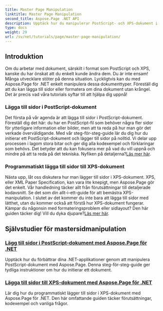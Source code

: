 ```yaml
---
title: Master Page Manipulation
linktitle: Master Page Manipulation
second_title: Aspose.Page .NET API
description: Upptäck hur du manipulerar PostScript- och XPS-dokument i .NET med Aspose.Page. Följ våra tutorials för att förbättra din applikationskapacitet.
type: docs
weight: 29
url: /sv/net/tutorials/page/master-page-manipulation/
---
```

## Introduktion

Om du arbetar med dokument, särskilt i format som PostScript och XPS, kanske du har önskat att du enkelt kunde ändra dem. Du är inte ensam! Många utvecklare stöter på denna situation. Lyckligtvis kan du med Aspose.Page för .NET enkelt manipulera dessa dokumenttyper. Föreställ dig att du kan lägga till sidor eller formatera om dina dokument utan krångel. Det är precis vad våra tutorials syftar till att hjälpa dig uppnå!

### Lägga till sidor i PostScript-dokument

Det första på vår agenda är att lägga till sidor i PostScript-dokument. Föreställ dig det här: du har en PostScript-fil som behöver några fler sidor för ytterligare information eller bilder, men att ta reda på hur man gör det verkade överväldigande. Med vår steg-för-steg-guide lär du dig hur du initierar ett PostScript-dokument och lägger till sidor på nolltid. Vi delar upp processen i lagom stora bitar och ger dig alla kodexempel och förklaringar som behövs. Det betyder att du kan fokusera mer på vad du vill uppnå och mindre på att ta reda på det tekniska. Nyfiken på detaljerna?[Läs mer här](./add-page-to-postscript-document/).

### Programmatiskt lägga till sidor till XPS-dokument

Nästa upp, låt oss diskutera hur man lägger till sidor i XPS-dokument. XPS, eller XML Paper Specification, kan vara lite knepigt, men Aspose.Page gör det enkelt. Vår handledning täcker allt från förutsättningar till detaljerade kodavsnitt. Se det som din allt-i-ett-guide för att bemästra XPS-manipulation. I slutet av det kommer du inte bara att lägga till sidor med lätthet, utan du kommer också att förstå hur XPS-dokument fungerar. Kämpar du någonsin med formateringsproblem eller sidlayout? Den här guiden täcker dig! Vill du dyka djupare?[Läs mer här](./adding-page-to-xps-document/).

## Självstudier för mastersidmanipulation
### [Lägg till sidor i PostScript-dokument med Aspose.Page för .NET](./add-page-to-postscript-document/)
Upptäck hur du förbättrar dina .NET-applikationer genom att manipulera PostScript-dokument med Aspose.Page. Denna steg-för-steg-guide ger tydliga instruktioner om hur du initierar ett dokument.
### [Lägga till sidor till XPS-dokument med Aspose.Page för .NET](./adding-page-to-xps-document/)
Lär dig hur du programmatiskt lägger till sidor i XPS-dokument med Aspose.Page för .NET. Den här omfattande guiden täcker förutsättningar, kodexempel och vanliga frågor.